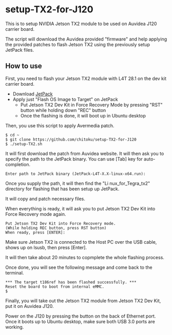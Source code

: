 # setup-TX2-for-J120

This is to setup NVIDIA Jetson TX2 module to be used on Auvidea J120 carrier board.

The script will download the Auvidea provided "firmware" and help applying the provided patches to flash Jetson TX2 using the previously setup JetPack files.

## How to use

First, you need to flash your Jetson TX2 module with L4T 28.1 on the dev kit carrier board.

* Download [JetPack](https://developer.nvidia.com/embedded/jetpack) 
* Apply just "Flash OS Image to Target" on JetPack
  * Put Jetson TX2 Dev Kit in Force Recovery Mode by pressing "RST" button while holding down "REC" button
  * Once the flashing is done, it will boot up in Ubuntu desktop

Then, you use this script to apply Avermedia patch.

    $ cd ~
    $ git clone https://github.com/chitoku/setup-TX2-for-J120
    $ ./setup-TX2.sh
 
It will first download the patch from Auvidea website.
It will then ask you to specify the path to the JetPack binary.
You can use [Tab] key for auto-completion.
 
    Enter path to JetPack binary (JetPack-L4T-X.X-linux-x64.run): 

Once you supply the path, it will then find the "Li
nux_for_Tegra_tx2" directory for flashing that has been setup up JetPack.

It will copy and patch necessary files. 
 
When everything is ready, it will ask you to put Jetson TX2 Dev Kit into Force Recovery mode again. 

    Put Jetson TX2 Dev Kit into Force Recovery mode.
    (While holding REC button, press RST button)
    When ready, press [ENTER]:

Make sure Jetson TX2 is connected to the Host PC over the USB cable, shows up on lsusb, then press [Enter].

It will then take about 20 minutes to copmplete the whole flashing process.

Once done, you will see the following message and come back to the terminal.

    *** The target t186ref has been flashed successfully. ***
    Reset the board to boot from internal eMMC.
    $

Finally, you will take out the Jetson TX2 module from Jetson TX2 Dev Kit, put it on Auvidea J120.

Power on the J120 by pressing the button on the back of Ethernet port.
Once it boots up to Ubuntu desktop, make sure both USB 3.0 ports are working.
